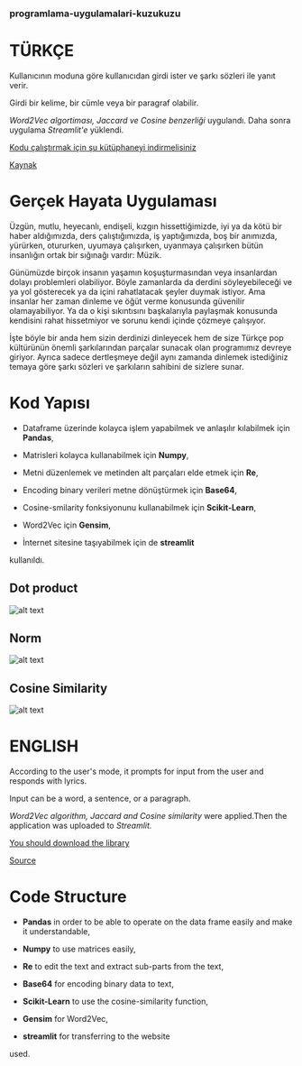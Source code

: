 ### programlama-uygulamalari-kuzukuzu
TÜRKÇE
======
Kullanıcının moduna göre kullanıcıdan girdi ister ve şarkı sözleri ile yanıt verir. 

Girdi bir kelime, bir cümle veya bir paragraf olabilir.

*Word2Vec algortiması, Jaccard ve Cosine benzerliği* uygulandı. 
Daha sonra uygulama *Streamlit'e* yüklendi.

[Kodu çalıştırmak için şu kütüphaneyi indirmelisiniz](https://drive.google.com/drive/folders/1IBMTAGtZ4DakSCyAoA4j7Ch0Ft1aFoww?usp=drive_open "TRMODEL")

[Kaynak](https://github.com/akoksal/Turkish-Word2Vec)

# Gerçek Hayata Uygulaması
 Üzgün, mutlu, heyecanlı, endişeli, kızgın hissettiğimizde, iyi ya da kötü bir haber aldığımızda, ders çalıştığımızda, iş yaptığımızda, boş bir anımızda, yürürken, otururken, uyumaya çalışırken, uyanmaya çalışırken bütün insanlığın ortak bir
sığınağı vardır: Müzik.
 
Günümüzde birçok insanın yaşamın koşuşturmasından veya insanlardan dolayı problemleri olabiliyor. Böyle zamanlarda da derdini söyleyebileceği ve ya yol
gösterecek ya da içini rahatlatacak şeyler duymak istiyor. Ama insanlar her zaman dinleme ve öğüt verme konusunda güvenilir olamayabiliyor. Ya da o kişi sıkıntısını başkalarıyla paylaşmak konusunda kendisini rahat hissetmiyor ve sorunu kendi içinde
çözmeye çalışıyor.

İşte böyle bir anda hem sizin derdinizi dinleyecek hem de size Türkçe pop kültürünün önemli şarkılarından parçalar sunacak olan programımız devreye giriyor.
Ayrıca sadece dertleşmeye değil aynı zamanda dinlemek istediğiniz temaya göre şarkı sözleri ve şarkıların sahibini de sizlere sunar.

# Kod Yapısı
- Dataframe üzerinde kolayca işlem yapabilmek ve anlaşılır kılabilmek için **Pandas**,

- Matrisleri kolayca kullanabilmek için **Numpy**,

- Metni düzenlemek ve metinden alt parçaları elde etmek için **Re**,

- Encoding binary verileri metne dönüştürmek için **Base64**,

- Cosine-smilarity fonksiyonunu kullanabilmek için **Scikit-Learn**,
 
- Word2Vec için **Gensim**,

- İnternet sitesine taşıyabilmek için de **streamlit**

kullanıldı.

## Dot product
![alt text](https://github.com/benguyurdakul/programlama-uygulamalari-kuzukuzu/blob/main/dot%20product.PNG)

## Norm
![alt text](https://github.com/benguyurdakul/programlama-uygulamalari-kuzukuzu/blob/main/norm.PNG)

## Cosine Similarity
![alt text](https://github.com/benguyurdakul/programlama-uygulamalari-kuzukuzu/blob/main/cosine%20similarity.PNG)


ENGLISH
======
According to the user's mode, it prompts for input from the user and responds with lyrics.

Input can be a word, a sentence, or a paragraph.

*Word2Vec algorithm, Jaccard and Cosine similarity* were applied.Then the application was uploaded to *Streamlit.*

[You should download the library](https://drive.google.com/drive/folders/1IBMTAGtZ4DakSCyAoA4j7Ch0Ft1aFoww?usp=drive_open "TRMODEL")

[Source](https://github.com/akoksal/Turkish-Word2Vec)

# Code Structure
- **Pandas** in order to be able to operate on the data frame easily and make it understandable,

- **Numpy** to use matrices easily,

- **Re** to edit the text and extract sub-parts from the text,

- **Base64** for encoding binary data to text,

- **Scikit-Learn** to use the cosine-similarity function,
 
- **Gensim** for Word2Vec,

- **streamlit** for transferring to the website

used.
